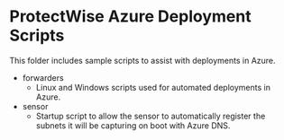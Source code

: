 # ProtectWise Azure Deployment Scripts

This folder includes sample scripts to assist with deployments in Azure.

- forwarders
    - Linux and Windows scripts used for automated deployments in Azure.
- sensor
    - Startup script to allow the sensor to automatically register the subnets it will be capturing on boot with Azure DNS.